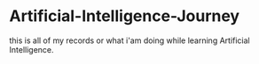 # Artificial-Intelligence-Journey
this is all of my records or what i'am doing while learning Artificial Intelligence.
